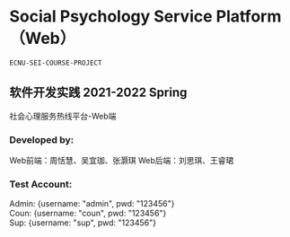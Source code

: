 # Social Psychology Service Platform（Web）

````
ECNU-SEI-COURSE-PROJECT
````

## 软件开发实践 2021-2022 Spring

社会心理服务热线平台-Web端

### Developed by:
Web前端：周恬慧、吴宜珈、张灏琪
Web后端：刘思琪、王睿珺

### Test Account:
Admin: {username: "admin", pwd: "123456"}  
Coun: {username: "coun", pwd: "123456"}  
Sup: {username: "sup", pwd: "123456"}
